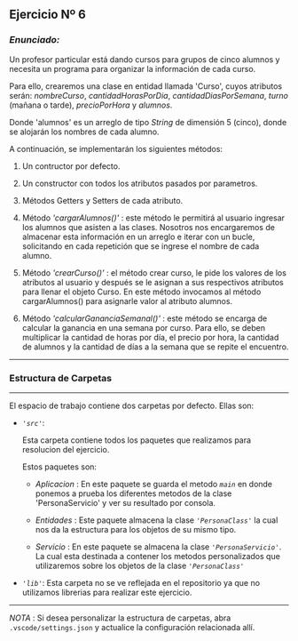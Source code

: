 ## Ejercicio Nº 6

### *Enunciado:*
<p> 
Un profesor particular está dando cursos para grupos de cinco alumnos y necesita un programa para organizar la información de cada curso.

Para ello, crearemos una clase en entidad llamada 'Curso', cuyos atributos serán: *nombreCurso*, *cantidadHorasPorDia*, *cantidadDiasPorSemana*,
*turno* (mañana o tarde), *precioPorHora* y *alumnos*. 

Donde 'alumnos' es un arreglo de tipo *String* de dimensión 5 (cinco), donde se alojarán los
nombres de cada alumno.

A continuación, se implementarán los siguientes métodos:
</p>

1. Un contructor por defecto.

2. Un constructor con todos los atributos pasados por parametros.

3. Métodos Getters y Setters de cada atributo.

4. Método *'cargarAlumnos()'* : este método le permitirá al usuario ingresar los alumnos que asisten a las clases. Nosotros nos encargaremos de almacenar esta información en un arreglo e iterar con un bucle, solicitando en cada 
repetición que se ingrese el nombre de cada alumno.

5. Método *'crearCurso()'* : el método crear curso, le pide los valores de los atributos al usuario y después se le asignan a sus respectivos atributos para llenar el objeto Curso. En este método invocamos al método cargarAlumnos() para asignarle valor al atributo alumnos.

6. Método *'calcularGananciaSemanal()'* : este método se encarga de calcular la ganancia en una semana por curso. Para ello, se deben multiplicar la cantidad de horas por día, el precio por hora, la cantidad de alumnos y la cantidad de días a la semana que se repite el encuentro.
---
### Estructura de Carpetas
---
El espacio de trabajo contiene dos carpetas por defecto.
Ellas son:

+ *`'src'`*:
    <p>Esta carpeta contiene todos los paquetes que realizamos para resolucion del ejercicio.</p>

    Estos paquetes son:
    + *Aplicacion* : En este paquete se guarda el metodo *`main`* en donde ponemos a prueba los diferentes metodos de la clase 'PersonaServicio' y ver su resultado por consola.

    + *Entidades* : Este paquete almacena la clase *`'PersonaClass'`* la cual nos da la estructura para los objetos de su mismo tipo.

    + *Servicio* : En este paquete se almacena la clase *`'PersonaServicio'`*. La cual esta destinada a contener los metodos personalizados que utilizaremos sobre los objetos de la clase *`'PersonaClass'`*

+ *`'lib'`*: Esta carpeta no se ve reflejada en el repositorio ya que no utilizamos librerias para realizar este ejercicio.

---

*NOTA* : Si desea personalizar la estructura de carpetas, abra `.vscode/settings.json` y actualice la configuración relacionada allí.
